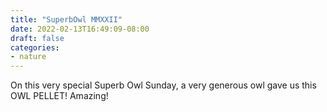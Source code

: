 ```yaml
---
title: "SuperbOwl MMXXII"
date: 2022-02-13T16:49:09-08:00
draft: false
categories:
- nature
---
```

On this very special Superb Owl Sunday, a very generous owl gave us this OWL PELLET! Amazing!

